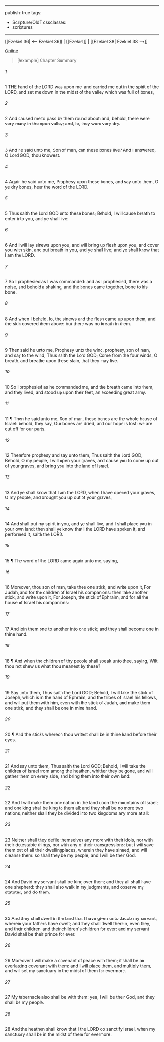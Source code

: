 

---
publish: true
tags:
  - Scripture/OldT
cssclasses:
  - scriptures
---
[[Ezekiel 36| <-- Ezekiel 36]] | [[Ezekiel]] | [[Ezekiel 38| Ezekiel 38 -->]]

[Online](https://churchofjesuschrist.org/study/scriptures/ot/ezek/37?lang=eng)

>[!example] Chapter Summary
>
###### 1
1 THE hand of the LORD was upon me, and carried me out in the spirit of the LORD, and set me down in the midst of the valley which was full of bones,
###### 2
2 And caused me to pass by them round about: and, behold, there were very many in the open valley; and, lo, they were very dry.
###### 3
3 And he said unto me, Son of man, can these bones live?  And I answered, O Lord GOD, thou knowest.
###### 4
4 Again he said unto me, Prophesy upon these bones, and say unto them, O ye dry bones, hear the word of the LORD.
###### 5
5 Thus saith the Lord GOD unto these bones; Behold, I will cause breath to enter into you, and ye shall live:
###### 6
6 And I will lay sinews upon you, and will bring up flesh upon you, and cover you with skin, and put breath in you, and ye shall live; and ye shall know that I am the LORD.
###### 7
7 So I prophesied as I was commanded: and as I prophesied, there was a noise, and behold a shaking, and the bones came together, bone to his bone.
###### 8
8 And when I beheld, lo, the sinews and the flesh came up upon them, and the skin covered them above: but there was no breath in them.
###### 9
9 Then said he unto me, Prophesy unto the wind, prophesy, son of man, and say to the wind, Thus saith the Lord GOD; Come from the four winds, O breath, and breathe upon these slain, that they may live.
###### 10
10 So I prophesied as he commanded me, and the breath came into them, and they lived, and stood up upon their feet, an exceeding great army.
###### 11
11 ¶ Then he said unto me, Son of man, these bones are the whole house of Israel: behold, they say, Our bones are dried, and our hope is lost: we are cut off for our parts.
###### 12
12 Therefore prophesy and say unto them, Thus saith the Lord GOD; Behold, O my people, I will open your graves, and cause you to come up out of your graves, and bring you into the land of Israel.
###### 13
13 And ye shall know that I am the LORD, when I have opened your graves, O my people, and brought you up out of your graves,
###### 14
14 And shall put my spirit in you, and ye shall live, and I shall place you in your own land: then shall ye know that I the LORD have spoken it,  and performed it, saith the LORD.
###### 15
15 ¶ The word of the LORD came again unto me, saying,
###### 16
16 Moreover, thou son of man, take thee one stick, and write upon it, For Judah, and for the children of Israel his companions: then take another stick, and write upon it, For Joseph, the stick of Ephraim, and for all the house of Israel his companions:
###### 17
17 And join them one to another into one stick; and they shall become one in thine hand.
###### 18
18 ¶ And when the children of thy people shall speak unto thee, saying, Wilt thou not shew us what thou meanest by these?
###### 19
19 Say unto them, Thus saith the Lord GOD; Behold, I will take the stick of Joseph, which is in the hand of Ephraim, and the tribes of Israel his fellows, and will put them with him, even with the stick of Judah, and make them one stick, and they shall be one in mine hand.
###### 20
20 ¶ And the sticks whereon thou writest shall be in thine hand before their eyes.
###### 21
21 And say unto them, Thus saith the Lord GOD; Behold, I will take the children of Israel from among the heathen, whither they be gone, and will gather them on every side, and bring them into their own land:
###### 22
22 And I will make them one nation in the land upon the mountains of Israel; and one king shall be king to them all: and they shall be no more two nations, neither shall they be divided into two kingdoms any more at all:
###### 23
23 Neither shall they defile themselves any more with their idols, nor with their detestable things, nor with any of their transgressions: but I will save them out of all their dwellingplaces, wherein they have sinned, and will cleanse them: so shall they be my people, and I will be their God.
###### 24
24 And David my servant shall be king over them; and they all shall have one shepherd: they shall also walk in my judgments, and observe my statutes, and do them.
###### 25
25 And they shall dwell in the land that I have given unto Jacob my servant, wherein your fathers have dwelt; and they shall dwell therein, even they, and their children, and their children's children for ever: and my servant David shall be their prince for ever.
###### 26
26 Moreover I will make a covenant of peace with them; it shall be an everlasting covenant with them: and I will place them, and multiply them, and will set my sanctuary in the midst of them for evermore.
###### 27
27 My tabernacle also shall be with them: yea, I will be their God, and they shall be my people.
###### 28
28 And the heathen shall know that I the LORD do sanctify Israel, when my sanctuary shall be in the midst of them for evermore.



